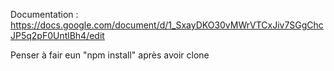 Documentation : https://docs.google.com/document/d/1_SxayDKO30vMWrVTCxJiv7SGgChcJP5q2pF0UntlBh4/edit

Penser à fair eun "npm install" après avoir clone